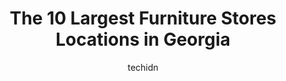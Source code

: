 ---
layout: ampstory
image: https://i0.wp.com/paketmu.com/wp-content/uploads/2023/06/horizon-home-furniture-outlet-0-in-georgia-1686365926.jpeg?resize=640,853
author: techidn
featured: false
description: Explore the diverse Furniture Store scene in Georgia, home to an incredible selection of 10 establishments catering to every taste. Whether youre in search of iconic favorites or undiscover
title: The 10 Largest Furniture Stores Locations in Georgia
cover:
   title: The 10 Largest Furniture Stores Locations in Georgia
   subtitle: RICKPATE
   background: https://paketmu.com/wp-content/uploads/2023/06/horizon-home-furniture-outlet-0-in-georgia-1686365926.jpeg

pages: 
 - layout: thirds
   top: <h1>#1 IKEA</h1>
   bottom: "<p>This place is huge. I shopped online ahead of my store visit. I ate lunch there and it was good. I got to see the items I was buying before checking out. Finding my items</p>"
   background: https://paketmu.com/wp-content/uploads/2023/06/horizon-home-furniture-outlet-1-in-georgia-1686365928.jpeg
   backgroundblur: true
 - layout: thirds
   top: <h1>#2 Georgia Furniture Mart</h1>
   bottom: "<p>Superb service and quality furniture. I was looking at our dining set for 3 months or more online and it was out of stock everywhere. My fiance suggested Georgia Furnitur</p>"
   background: https://paketmu.com/wp-content/uploads/2023/06/horizon-home-furniture-outlet-2-in-georgia-1686365930.jpeg
   cta:
      link: https://paketmu.com/the-10-largest-furniture-stores-locations-in-georgia/
      text: The 10 Largest Furniture Stores Locations in Georgia
 - layout: thirds
   top: <h1>#3 The Dump Furniture Outlet</h1>
   bottom: "<p>If you go here ask for Jordan!! He was amazing!  Helpful and pleasant.  The only down side was the buying part.  It took an 90-min to go through the process.  Theres g</p>"
   background: https://paketmu.com/wp-content/uploads/2023/06/horizon-home-furniture-outlet-3-in-georgia-1686365931.jpeg
   cta:
      link: https://paketmu.com/the-10-largest-furniture-stores-locations-in-georgia/
      text: The 10 Largest Furniture Stores Locations in Georgia
 - layout: thirds
   top: <h1>#4 Ashley Store</h1>
   bottom: "<p>2535 Piedmont Rd NE, Atlanta, GA 30324, United States</p>"
   background: https://images.unsplash.com/photo-1608501821300-4f99e58bba77?ixlib=rb-4.0.3&ixid=MnwxMjA3fDB8MHxwaG90by1wYWdlfHx8fGVufDB8fHx8&auto=format&fit=crop&w=640&h=853&q=80
   cta:
      link: https://paketmu.com/the-10-largest-furniture-stores-locations-in-georgia/
      text: The 10 Largest Furniture Stores Locations in Georgia
 - layout: thirds
   top: <h1>#5 Mega Furniture Outlet</h1>
   bottom: "<p>3205 S Cobb Dr SE STE A3, Smyrna, GA 30080, United States</p>"
   background: https://images.unsplash.com/photo-1602536052359-ef94c21c5948?ixlib=rb-4.0.3&ixid=MnwxMjA3fDB8MHxwaG90by1wYWdlfHx8fGVufDB8fHx8&auto=format&fit=crop&w=640&h=853&q=80
   cta:
      link: https://paketmu.com/the-10-largest-furniture-stores-locations-in-georgia/
      text: The 10 Largest Furniture Stores Locations in Georgia
 - layout: thirds
   top: <h1>#6 Westside Market Midtown</h1>
   bottom: "<p>1530 Ellsworth Industrial Blvd NW, Atlanta, GA 30318, United States</p>"
   background: https://images.unsplash.com/photo-1522441815192-d9f04eb0615c?ixlib=rb-4.0.3&ixid=MnwxMjA3fDB8MHxwaG90by1wYWdlfHx8fGVufDB8fHx8&auto=format&fit=crop&w=640&h=853&q=80
   cta:
      link: https://paketmu.com/the-10-largest-furniture-stores-locations-in-georgia/
      text: The 10 Largest Furniture Stores Locations in Georgia
 - layout: thirds
   top: <h1>#7 Modani Furniture Atlanta</h1>
   bottom: "<p>3221 Peachtree Rd NE, Atlanta, GA 30305, United States</p>"
   background: https://images.unsplash.com/photo-1534312527009-56c7016453e6?ixlib=rb-4.0.3&ixid=MnwxMjA3fDB8MHxwaG90by1wYWdlfHx8fGVufDB8fHx8&auto=format&fit=crop&w=640&h=853&q=80
   cta:
      link: https://paketmu.com/the-10-largest-furniture-stores-locations-in-georgia/
      text: The 10 Largest Furniture Stores Locations in Georgia
 - layout: thirds
   middle: Continue reading...
   background: https://images.unsplash.com/photo-1557672172-298e090bd0f1?ixlib=rb-4.0.3&ixid=MnwxMjA3fDB8MHxwaG90by1wYWdlfHx8fGVufDB8fHx8&auto=format&fit=crop&w=640&h=853&q=80
   cta:
      link: https://paketmu.com/the-10-largest-furniture-stores-locations-in-georgia/
      text: The 10 Largest Furniture Stores Locations in Georgia
      
---